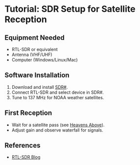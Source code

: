 # Tutorial: SDR Setup for Satellite Reception

## Equipment Needed
- RTL-SDR or equivalent
- Antenna (VHF/UHF)
- Computer (Windows/Linux/Mac)

## Software Installation
1. Download and install [SDR#](https://airspy.com/download/).
2. Connect RTL-SDR and select device in SDR#.
3. Tune to 137 MHz for NOAA weather satellites.

## First Reception
- Wait for a satellite pass (see [Heavens Above](https://heavens-above.com/)).
- Adjust gain and observe waterfall for signals.

## References
- [RTL-SDR Blog](https://www.rtl-sdr.com/)

